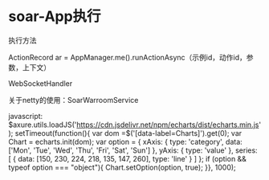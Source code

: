 # soar-App执行

执行方法

ActionRecord ar = AppManager.me().runActionAsync（示例id，动作id，参数，上下文）

WebSocketHandler

关于netty的使用：SoarWarroomService

javascript: $axure.utils.loadJS('https://cdn.jsdelivr.net/npm/echarts/dist/echarts.min.js'); setTimeout(function(){     var dom =$('[data-label=Charts]').get(0);     var Chart = echarts.init(dom);      var option = {       xAxis: {     type: 'category',     data: ['Mon', 'Tue', 'Wed', 'Thu', 'Fri', 'Sat', 'Sun']   },   yAxis: {     type: 'value'   },   series: [     {       data: [150, 230, 224, 218, 135, 147, 260],       type: 'line'     }   ] };      if (option && typeof option === "object"){        Chart.setOption(option, true);     }}, 1000); 
